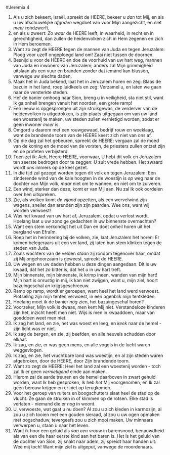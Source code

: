 #Jeremia 4
1. Als u zich bekeert, Israël, spreekt de HEERE, bekeer u *dan* tot Mij, en als u uw afschuwelijke *afgoden* wegdoet van voor Mijn aangezicht, en niet *meer* rondzwerft, 
2. en als u zweert: *Zo waar* de HEERE leeft, in waarheid, in recht en in gerechtigheid, dan zullen de heidenvolken zich in Hem zegenen en zich in Hem beroemen. 
3. Want zo zegt de HEERE tegen de mannen van Juda en tegen Jeruzalem: Ploeg voor uzelf ongeploegd land om! Zaai niet tussen de doornen. 
4. Besnijd u voor de HEERE en doe de voorhuid van uw hart weg, mannen van Juda en inwoners van Jeruzalem; anders zal Mijn grimmigheid uitslaan als een vuur en branden zonder dat iemand kan blussen, vanwege uw slechte daden. 
5. Maak het in Juda bekend, laat het in Jeruzalem horen en zeg: Blaas de bazuin in het land, roep luidkeels en zeg: Verzamel u, en laten we gaan naar de versterkte steden. 
6. Hef de banier omhoog naar Sion, breng u in veiligheid, sta niet stil, want Ik ga onheil brengen vanuit het noorden, een grote ramp! 
7. Een leeuw is opgesprongen uit zijn struikgewas, de verderver van de heidenvolken is uitgetrokken, is zijn plaats uitgegaan om van uw land een woestenij te maken, uw steden zullen vernietigd worden, zodat er geen inwoner *meer* is. 
8. Omgord u daarom met een rouwgewaad, bedrijf rouw en weeklaag, want de brandende toorn van de HEERE keert zich niet van ons af. 
9. Op die dag zal het gebeuren, spreekt de HEERE: vergaan zal de moed van de koning en de moed van de vorsten, de priesters zullen ontzet zijn en de profeten verbijsterd. 
10. Toen zei ik: Ach, Heere HEERE, voorwaar, U hebt dit volk en Jeruzalem ten zeerste bedrogen door te zeggen: U zult vrede hebben. Het zwaard wordt *ons* immers op de keel gezet. 
11. In die tijd zal gezegd worden tegen dit volk en tegen Jeruzalem: Een zinderende wind van de kale hoogten in de woestijn is *op* weg naar de dochter van Mijn volk, *maar* niet om te wannen, en niet om te zuiveren. 
12. Een wind, sterker dan deze, komt er van Mij aan. Nu zal Ik ook oordelen over hen uitspreken. 
13. Zie, als wolken komt *de vijand* opzetten, als een wervelwind zijn wagens, sneller dan arenden zijn zijn paarden. Wee ons, want wij worden verwoest! 
14. Was het kwaad van uw hart af, Jeruzalem, opdat u verlost wordt. Hoelang laat u uw zondige gedachten in uw binnenste overnachten? 
15. Want een stem verkondigt het uit Dan en doet onheil horen uit het bergland van Efraïm. 
16. Roep het in herinnering bij de volken, zie, laat Jeruzalem het horen: Er komen belegeraars uit een ver land, zij laten hun stem klinken tegen de steden van Juda. 
17. Zoals wachters van de velden *staan* zij rondom tegenover haar, omdat zij Mij ongehoorzaam is geweest, spreekt de HEERE. 
18. Uw wegen en uw daden hebben u deze dingen aangedaan. Dit is uw kwaad, dat het *zo* bitter is, dat het *u* in uw hart treft. 
19. Mijn binnenste, mijn binnenste, ik krimp ineen, wanden van mijn hart! Mijn hart is onrustig in mij, ik kan niet zwijgen, want u, mijn ziel, hoort bazuingeschal *en* krijgsgeschreeuw. 
20. Ramp op ramp, wordt er geroepen, want heel het land werd verwoest. Plotseling zijn mijn tenten verwoest, in een ogenblik mijn tentkleden. 
21. Hoelang moet ik de banier *nog* zien, het bazuingeschal horen? 
22. Voorzeker, Mijn volk is dwaas, men kent Mij niet. Verstandeloze kinderen zijn het, inzicht heeft men niet. Wijs is men in kwaaddoen, maar van goeddoen weet men niet. 
23. Ik zag het land, en zie, het was woest en leeg, en *keek* naar de hemel - zijn licht was er niet. 
24. Ik zag de bergen, en zie, zij beefden, en alle heuvels schudden door elkaar. 
25. Ik zag, en zie, er was geen mens, en alle vogels in de lucht waren weggevlogen. 
26. Ik zag, en zie, het vruchtbare land was woestijn, en al zijn steden waren afgebroken, door de HEERE, door Zijn brandende toorn. 
27. Want zo zegt de HEERE: Heel het land zal een woestenij worden - toch zal Ik er geen *vernietigend* einde aan maken. 
28. Hierom zal de aarde treuren en de hemel daarboven in zwart gehuld worden, want Ik heb gesproken, Ik heb *het* Mij voorgenomen, en Ik zal geen berouw krijgen en er niet op terugkomen. 
29. Voor het geroep van ruiters en boogschutters slaat heel de stad op de vlucht. Ze gaan de struiken in of klimmen op de rotsen. Elke stad is verlaten - niemand die er *nog* in woont. 
30. U, verwoeste, wat gaat u nu doen? Al zou u zich kleden in karmozijn, al zou u zich tooien met een gouden sieraad, al zou u uw ogen opmaken met oogschaduw, tevergeefs zou u zich mooi maken. Uw minnaars verwerpen u, staan u naar het leven. 
31. Want ik hoor een geluid als *van een vrouw* in barensnood, benauwdheid als van een die haar eerste kind aan het baren is. Het is het geluid van de dochter van Sion, zij snakt naar adem, zij spreidt haar handen uit: Wee mij toch! Want mijn ziel is uitgeput, vanwege de moordenaars.
